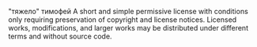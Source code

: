 "тяжело" тимофей 
A short and simple permissive license with conditions only requiring preservation of copyright and license notices. Licensed works, modifications, and larger works may be distributed under different terms and without source code.

